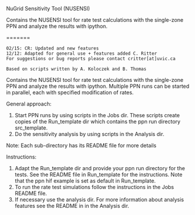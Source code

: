 NuGrid Sensitivity Tool (NUSENSI)

Contains the NUSENSI tool for
rate test calculations with the single-zone PPN and analyze
the results with ipython.


=======

    02/15: CR: Updated and new features
    12/12: Adapted for general use + features added C. Ritter
    For suggestions or bug reports please contact critter[at]uvic.ca    
 
    Based on scripts written by A. Koloczek and B. Thomas 

Contains the NUSENSI tool for
rate test calculations with the single-zone PPN and analyze
the results with ipython.
Multiple PPN runs can be started in parallel, each
with specified modification of rates.


General approach:

1. Start PPN runs by using scripts in the Jobs dir.
   These scripts create copies of the Run_template dir which contains the ppn run directory
   src_template.
2. Do the sensitivity analysis by using scripts in the Analysis dir.

Note: Each sub-directory has its README file for more details

Instructions:

1.
   Adapt the Run_template dir and provide your ppn run directory for the tests.
   See the README file in Run_template for the instructions. 
   Note that the ppn hif example is set as default in Run_template.
2. 
   To run the rate test simulations follow the instructions in the Jobs README file.
3. 
   If necessary use the analysis dir. For more information about analysis features see the README in
   in the Analysis dir. 



